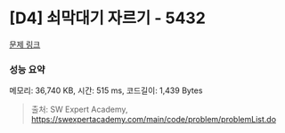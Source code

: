 # [D4] 쇠막대기 자르기 - 5432 

[문제 링크](https://swexpertacademy.com/main/code/problem/problemDetail.do?contestProbId=AWVl47b6DGMDFAXm) 

### 성능 요약

메모리: 36,740 KB, 시간: 515 ms, 코드길이: 1,439 Bytes



> 출처: SW Expert Academy, https://swexpertacademy.com/main/code/problem/problemList.do
